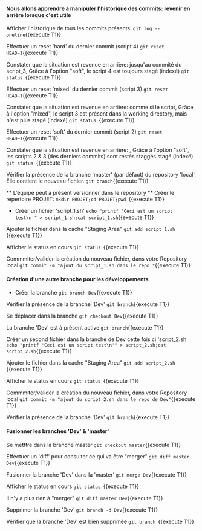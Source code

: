 
#### Nous allons apprendre à manipuler l'historique  des commits: revenir en arrière lorsque c'est utile

   
 Afficher l'historique de tous les commits présents:
 `git log --oneline`{{execute T1}}
 
 Effectuer un reset 'hard' du dernier commit (script 4) 
 `git reset HEAD~1`{{execute T1}}
 
 Constater que la situation est revenue en arrière: jusqu'au commité du script_3,
 Grâce à l'option "soft", le script 4 est toujours stagé (indexé) 
  `git status `{{execute T1}}
  
  Effectuer un reset 'mixed' du dernier commit (script 3) 
 `git reset HEAD~1`{{execute T1}}
  
  Constater que la situation est revenue en arrière: comme si le script,
  Grâce à l'option "mixed", le script 3 est présent dans la working directory, mais n'est plus stagé (indexé) 
  `git status `{{execute T1}}
  
  Effectuer un reset 'soft' du dernier commit (script 2) 
 `git reset HEAD~1`{{execute T1}}
 
  Constater que la situation est revenue en arrière: ,
   Grâce à l'option "soft", les scripts 2 & 3 (des derniers commits) sont restés staggés stagé (indexé) 
  `git status `{{execute T1}}
  
  Vérifier la présence de la branche 'master' (par défaut) du repository 'local'. Elle contient le nouveau fichier.
 `git branch`{{execute T1}}
  
** L'équipe peut à présent versionner dans le repository  **
  Créer le répertoire PROJET:
 `mkdir PROJET;cd PROJET;pwd `{{execute T1}}
 
 - Créer un fichier 'script_1.sh'
 `echo "printf 'Ceci est un script test\n'" > script_1.sh;cat script_1.sh`{{execute T1}}
 
 Ajouter le fichier dans la cache "Staging Area"
 `git add script_1.sh `{{execute T1}}
 
  Afficher le status en cours
 `git status `{{execute T1}}
 
 Commmiter/valider la création du nouveau fichier, dans votre Repository local 
  `git commit -m "ajout du script_1.sh dans le repo "`{{execute T1}}
   
 
 
#### Création d'une autre branche pour les développements 
 - Créer la branche
 `git branch Dev`{{execute T1}}
 
 Vérifier la présence de la branche 'Dev'
 `git branch`{{execute T1}}

 Se déplacer dans la branche
 `git checkout Dev`{{execute T1}}

 La branche 'Dev' est à présent active
 `git branch`{{execute T1}}
 
 Créer un second fichier dans la branche de Dev cette fois ci 'script_2.sh'
 `echo "printf 'Ceci est un script test\n'" > script_2.sh;cat script_2.sh`{{execute T1}}
 
 Ajouter le fichier dans la cache "Staging Area"
 `git add script_2.sh `{{execute T1}}
 
 Afficher le status en cours
 `git status `{{execute T1}}
 
 Commmiter/valider la création du nouveau fichier, dans votre Repository local 
 `git commit -m "ajout du script_2.sh dans le repo de Dev"`{{execute T1}}
   
 Vérifier la présence de la branche 'Dev'
 `git branch`{{execute T1}}
 
#### Fusionner les branches 'Dev' & 'master'

 Se metttre dans la branche master 
 `git checkout master`{{execute T1}}
 
  Effectuer un 'diff' pour consulter ce qui va être "merger" 
 `git diff master Dev`{{execute T1}}

 Fusionner la branche 'Dev' dans la  'master'
 `git merge Dev`{{execute T1}}
  
 Afficher le status en cours
 `git status `{{execute T1}}
 
 Il n'y a plus rien à "merger"
 `git diff master Dev`{{execute T1}}
 
 Supprimer la branche 'Dev'
 `git branch -d Dev`{{execute T1}}

 Vérifier que la branche 'Dev' est bien supprimée
 `git branch `{{execute T1}}
